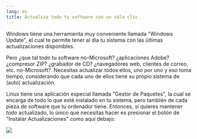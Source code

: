 ```yaml
---
lang: es
title: Actualiza todo tu software con un sólo clic.
---
```


Windows tiene una herramienta muy conveniente llamada "Windows Update", el cual te permite tener al día tu sistema con las últimas actualizaciones disponibles.

Pero ¿que tal todo tu software no-Microsoft? ¿aplicaciones Adobe? ¿compresor ZIP? ¿grabador de CD? ¿navegadores web, clientes de correo, etc. no-Microsoft?. Necesitas actualizar todos ellos, uno por uno y eso toma tiempo, considerando que cada uno de ellos tiene su propio sistema de (auto) actualización.

Linux tiene una aplicación especial llamada "Gestor de Paquetes", la cual se encarga de todo lo que esté instalado en tu sistema, pero también de cada pieza de software que tu ordenador tiene. Entonces, si quieres mantener <i>todo</i> actualizado, lo único que necesitas hacer es presionar el botón de "Instalar Actualizaciones" como aquí debajo:


<img src="Images/global_update.png" />




